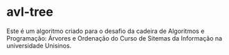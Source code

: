 # avl-tree

Este é um algoritmo criado para o desafio da cadeira de Algoritmos e Programação: Árvores e Ordenação do Curso de Sitemas da Informação na universidade Unisinos.

